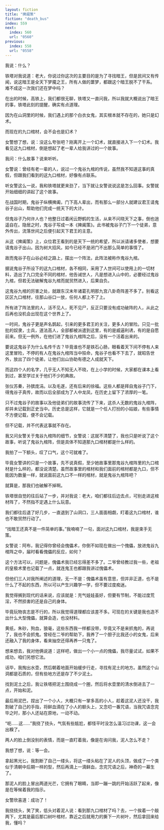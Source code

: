 ```yaml
---
layout: fiction
title: "捭阖策"
fiction: "death_bus"
index: 559
next:
  index: 560
  url: "0560"
previous:
  index: 558
  url: "0558"
---
```

我说：什么？

铁塔对我说道：老大，你说过你这次的主要目的是为了寻找暗王，但是民间又有传闻，说这暗王是全天下梦魇之王，所有人做的噩梦，都跟这个暗王脱不了干系。   难不成这一次我们还在梦中吗？

在出的时候，高铁上，我们都很无聊，铁塔又一直问我，所以我就大概说出了暗王的事，铁塔此刻的提醒，确实有点道理。

因为在山洞里的时候，我们遇上的那个白衣女鬼，其实根本就不存在的，她只是幻术。

而现在的九口棺材，会不会也是幻术？

女警想了想，说：没这么夸张吧？刚离开上一个幻术，就直接进入下一个幻术。我看见这九口棺材，倒是想起了老一辈人给我讲过的一个故事。

我问：什么故事？说来听听。

女警说：曾经有老一辈的人，说过一个鬼谷九棺的传说，虽然我不知道这事的真假，但跟我们看到的这九口棺材，好像有点联系。

听女警这么一说，我和铁塔就更来劲了，当下就让女警说说这是怎么回事。女警就开始细细的讲起了这个故事。

在战国时期，鬼谷子纵横捭阖，门下高人辈出，而有那么一部分人就建议君王请鬼谷子出山，帮助他们完成一统天下的大计。

但鬼谷子乃何许人也？他整日过着闲云野鹤的生活，从来不问晓天下之事，倒也逍遥自在。隐居之时，鬼谷子写成一本《捭阖策》。此书被鬼谷子门下一个徒弟，意外传出，流落世间之后便引起天下君王的主意。

从这《捭阖策》上，众位君王看到的是天下一统的希望，所以派请诸多使者，想要请鬼谷子出山。因为树大招风，如今已经不是闭门不出那么简单的事情了。

故而鬼谷子在山谷必经之路上，摆出一个阵法，此阵法被称作鬼谷九棺。

据说鬼谷子所设下的这九口棺材，各不相同，采用了人世间可以使用上的一切材料，造出了九口完全不同的棺材，他告诫世人，凡是想进入山中的，必要经过鬼谷九棺，但若无法破解鬼谷九棺而就贸然进入，后果自负。

这鬼谷九棺的厉害之处，就跟东汉末年诸葛孔明那九宫八卦奇阵差不多了。别看这区区九口棺材，往那山谷口一放，任何人都上不了上。

所有进了阵法里的人，活不见人，死不见尸，反正只要没有成功破阵的人，从此之后再也没机会出现在这个世界上了。

一时间，鬼谷子更是声名鹊起，引来的更多君王的关注，更多人的冒险。只见一批批的奴隶，士兵，道法高人，全部都被派遣到这里，有的是威逼利诱，有的是自愿前来。但无一例外，在他们进了鬼谷九棺阵之后，没有一个活着出来的。

要说这鬼谷子为什么名传千古？毕竟谁也不是铁石心肠，眼看着天下间不停有人来这里冒险，不停的有人在鬼谷九棺阵当中殒命，鬼谷子也看不下去了，就昭告世外，放出了四个徒弟，让他们出山协助有德之人成就天下。

而这四个人的名字，几乎无人不知无人不晓，在上小学的时候，大家都在课本上看到过，甚至学过关于他们不少的典故。

张仪苏秦，孙膑庞涓。以及毛遂，还有后来的徐福。这些人都是拜自鬼谷子门下，得鬼谷子真传，故而以后全部成为了人中龙凤，在历史上留下了浓厚的一笔。

只不过鬼谷子的故事以及他徒弟们的故事流传了下来，这杀人无数的鬼谷九棺阵，却并未记载到正史当中。历史总是这样，它就是一个任人打扮的小姑娘，有些事情不方便记载，便不会记载。

但不记载，并不代表这事就不存在。

我又问女警关于鬼谷九棺阵的细节，女警说：这就不清楚了，我也只是听说了这个故事，听说了鬼谷九棺阵，但是具体不知道那九口棺材都是什么样的。

我拍了一下额头，叹了口气，这个可就难了。

毕竟女警讲的只是一个故事，先不说真假，至少她故事里那鬼谷九棺阵里的九口棺材是什么样的，都没说清楚。虽然故事里的棺材和我们面前的棺材都是九口，但不能因为数量一样，就说面前这九口不一样的棺材，就是鬼谷九棺阵吧？

就算是，那我们也破解不掉啊。

铁塔很自觉的往后站了一步，并对我说：老大，咱们都往后边去点，可别走进这棺材阵了，不然指不定遇上什么玩意。

我们都往后退了好几步，一直退到了山洞口，三人面面相觑，盯着这九口棺材，谁也不敢贸然行动了。

“找暗王还真不是一件简单的事。”我喃喃了一句，面对这九口棺材，我是束手无策。

女警说：阿布，我记得你曾经会傀儡术，你倒不如现在做出一个傀儡，放进鬼谷九棺阵之中，届时看看傀儡的反应，如何？

这个方法可以，问题是，傀儡术我已经忘得差不多了。二爷曾经教过我一些，老祖的皇极术里也记载了一点，就连鬼王也都跟我讲过傀儡术。

但他们三人对我所阐述的道理，无一不是：傀儡术虽有意思，但并非正道，也不是什么了不起的东西，所以可以产生兴趣学一学，但不要过度痴迷。

我觉得搁到现代的话来说，应该就是：充气娃娃虽好，但要有节制，不能过度荒淫，不然损害的还是自己的身体。

毕竟玩物丧志是不行的，所以我觉得道理都应该差不多。可现在的关键是我也造不出什么大型傀儡，就算会造，也没材料。

黄纸，朱砂，狗血，狼毫，这些东西我一样都没带，毕竟又不是来抓鬼的，再说了，我也不会抓鬼。曾经在二爷的帮助下，我养了一个胆子比我还小的女鬼，后来还融入了我的身体，看来抽空还得再养一只鬼了。

想来想去，我对他俩说道：这样吧，做出一个小一点的傀儡，我尽量试试，如果不成功，咱们另想它法。

话毕，我掏出水壶，然后朝着地面开始缓步行走，寻找有泥土的地方。虽然这个山洞都是石质的，但有些地方还是存了不少泥土。

找到泥土之后，我让铁塔把泥土围绕成一个圈，然后将水壶里的清水倒进去了一点，开始和泥。

最后用泥巴，捏出了一个小人，大概只有一掌多高的小人，趁着这泥人还没干，我割破了自己的手指，将鲜血滴在了小人的额头上，又念叨一番咒语，当我咒语念完毕之时，那小人还站在原地，一动不动。

“呃……这……”我挠了挠头，气氛有些尴尬，都怪平时没怎么温习过功课，这一会出糗了。

两人的脸上倒没别的表情，而是一直盯着我，像是在询问我，泥人怎么不走？

我想了想，说：等一会。

拿起黑光匕，我割断了自己一缕头，将这一缕头粘在了泥人的头顶，做成了一个类似于清朝中后期一样的型，然后再滴上一滴鲜血，念完咒语之后，神奇的一幕生了。

那泥人的脸上冒出两道光芒，它拥有了眼睛，当即一蹦一跳的开始活跃了起来，像是在等候着我的指示。

女警欣喜道：成功了！

我挠挠头，笑了笑，低头对着泥人说：看到那九口棺材了吗？去，一个挨着一个敲两下，尤其是最后那口树叶棺材，靠近之后就用力的撕下一片树叶，然后拿回来给我，懂吗？